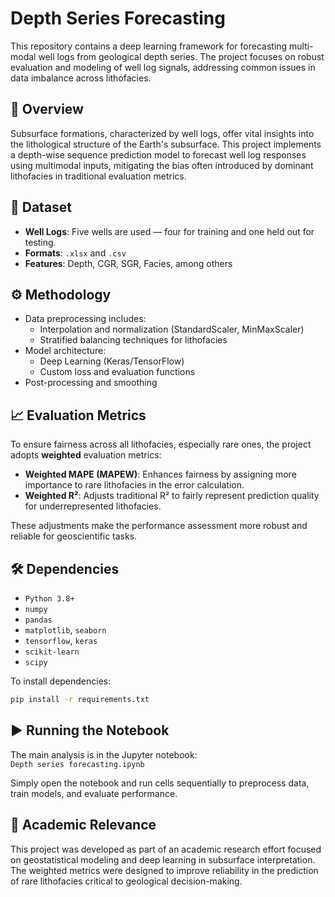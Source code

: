# Depth Series Forecasting

This repository contains a deep learning framework for forecasting multi-modal well logs from geological depth series. The project focuses on robust evaluation and modeling of well log signals, addressing common issues in data imbalance across lithofacies.

## 📘 Overview

Subsurface formations, characterized by well logs, offer vital insights into the lithological structure of the Earth's subsurface. This project implements a depth-wise sequence prediction model to forecast well log responses using multimodal inputs, mitigating the bias often introduced by dominant lithofacies in traditional evaluation metrics.

## 📂 Dataset

- **Well Logs**: Five wells are used — four for training and one held out for testing.
- **Formats**: `.xlsx` and `.csv`
- **Features**: Depth, CGR, SGR, Facies, among others

## ⚙️ Methodology

- Data preprocessing includes:
  - Interpolation and normalization (StandardScaler, MinMaxScaler)
  - Stratified balancing techniques for lithofacies
- Model architecture:
  - Deep Learning (Keras/TensorFlow)
  - Custom loss and evaluation functions
- Post-processing and smoothing

## 📈 Evaluation Metrics

To ensure fairness across all lithofacies, especially rare ones, the project adopts **weighted** evaluation metrics:

- **Weighted MAPE (MAPEW)**: Enhances fairness by assigning more importance to rare lithofacies in the error calculation.
- **Weighted R²**: Adjusts traditional R² to fairly represent prediction quality for underrepresented lithofacies.

These adjustments make the performance assessment more robust and reliable for geoscientific tasks.

## 🛠 Dependencies

- `Python 3.8+`
- `numpy`
- `pandas`
- `matplotlib`, `seaborn`
- `tensorflow`, `keras`
- `scikit-learn`
- `scipy`

To install dependencies:

```bash
pip install -r requirements.txt
```

## ▶️ Running the Notebook

The main analysis is in the Jupyter notebook:  
`Depth series forecasting.ipynb`

Simply open the notebook and run cells sequentially to preprocess data, train models, and evaluate performance.

## 🔬 Academic Relevance

This project was developed as part of an academic research effort focused on geostatistical modeling and deep learning in subsurface interpretation. The weighted metrics were designed to improve reliability in the prediction of rare lithofacies critical to geological decision-making.
